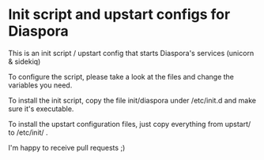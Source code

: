 # Init script and upstart configs for Diaspora

This is an init script / upstart config that starts Diaspora's
services (unicorn & sidekiq)

To configure the script, please take a look at the files and
change the variables you need.

To install the init script, copy the file init/diaspora under
/etc/init.d and make sure it's executable.

To install the upstart configuration files, just copy
everything from upstart/ to /etc/init/ .

I'm happy to receive pull requests ;)
